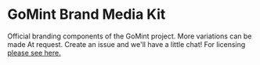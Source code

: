# GoMint Brand Media Kit
Official branding components of the GoMint project. More variations can be made At request. Create an issue and we'll have a little chat!
For licensing [please see here.](./LICENSE)
